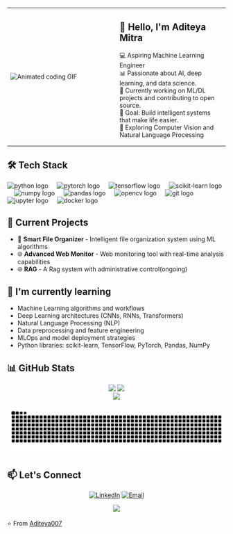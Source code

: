 <table>
  <tr>
    <td width="50%">
      <img src="https://media4.giphy.com/media/ramBbsu5kGc8AJHd1h/giphy.gif" alt="Animated coding GIF" width="100%" />
    </td>
    <td width="50%">
      <h2>👋 Hello, I'm Aditeya Mitra</h2>
      <p>
        💻 Aspiring Machine Learning Engineer <br>
        📊 Passionate about AI, deep learning, and data science.<br>
        🚀 Currently working on ML/DL projects and contributing to open source.<br>
        🎯 Goal: Build intelligent systems that make life easier.<br>
        🌱 Exploring Computer Vision and Natural Language Processing
      </p>
    </td>
  </tr>
</table>

## 🛠️ Tech Stack

<div align="left" style="margin-bottom: 30px;">
  <img src="https://cdn.jsdelivr.net/gh/devicons/devicon/icons/python/python-original.svg" height="30" alt="python logo"  />
  <img width="12" />
  <img src="https://cdn.jsdelivr.net/gh/devicons/devicon/icons/pytorch/pytorch-original.svg" height="30" alt="pytorch logo"  />
  <img width="12" />
  <img src="https://cdn.jsdelivr.net/gh/devicons/devicon/icons/tensorflow/tensorflow-original.svg" height="30" alt="tensorflow logo"  />
  <img width="12" />
  <img src="https://upload.wikimedia.org/wikipedia/commons/0/05/Scikit_learn_logo_small.svg" height="30" alt="scikit-learn logo"  />
  <img width="12" />
  <img src="https://cdn.jsdelivr.net/gh/devicons/devicon/icons/numpy/numpy-original.svg" height="30" alt="numpy logo"  />
  <img width="12" />
  <img src="https://cdn.jsdelivr.net/gh/devicons/devicon/icons/pandas/pandas-original.svg" height="30" alt="pandas logo"  />
  <img width="12" />
  <img src="https://cdn.jsdelivr.net/gh/devicons/devicon/icons/opencv/opencv-original.svg" height="30" alt="opencv logo"  />
  <img width="12" />
  <img src="https://cdn.jsdelivr.net/gh/devicons/devicon/icons/git/git-original.svg" height="30" alt="git logo"  />
  <img width="12" />
  <img src="https://cdn.jsdelivr.net/gh/devicons/devicon/icons/jupyter/jupyter-original.svg" height="30" alt="jupyter logo"  />
  <img width="12" />
  <img src="https://cdn.jsdelivr.net/gh/devicons/devicon/icons/docker/docker-original.svg" height="30" alt="docker logo"  />
</div>

## 🔭 Current Projects

- 📁 **Smart File Organizer** - Intelligent file organization system using ML algorithms
- 🌐 **Advanced Web Monitor** - Web monitoring tool with real-time analysis capabilities
- 🌐 **RAG** - A Rag system with administrative control(ongoing)

## 🌱 I'm currently learning

- Machine Learning algorithms and workflows
- Deep Learning architectures (CNNs, RNNs, Transformers)
- Natural Language Processing (NLP)
- Data preprocessing and feature engineering
- MLOps and model deployment strategies
- Python libraries: scikit-learn, TensorFlow, PyTorch, Pandas, NumPy


## 📊 GitHub Stats

<div align="center">
  <img src="https://github-readme-stats.vercel.app/api?username=Aditeya007&hide_title=false&hide_rank=false&show_icons=true&include_all_commits=true&count_private=true&disable_animations=false&theme=dracula&locale=en&hide_border=false" height="150" />
  <img src="https://github-readme-stats.vercel.app/api/top-langs?username=Aditeya007&locale=en&hide_title=false&layout=compact&card_width=320&langs_count=5&theme=dracula&hide_border=false" height="150" />
</div>

<div align="center">
  <img src="https://github-readme-streak-stats.herokuapp.com/?user=Aditeya007&theme=dracula&hide_border=false" height="150" />
</div>

![snake animation](https://github.com/Aditeya007/Aditeya007/blob/output/snake.svg)



## 📫 Let's Connect

<div align="center">

[![LinkedIn](https://img.shields.io/badge/LinkedIn-0077B5?style=for-the-badge&logo=linkedin&logoColor=white)](https://www.linkedin.com/in/aditeya-mitra-299520339)
[![Email](https://img.shields.io/badge/Email-D14836?style=for-the-badge&logo=gmail&logoColor=white)](mailto:aditeyamitra.kol@gmail.com)

</div>



<div align="center">
  <img src="https://komarev.com/ghpvc/?username=Aditeya007&color=blueviolet&style=flat-square&label=Profile+Views" />
</div>

⭐️ From [Aditeya007](https://github.com/Aditeya007)

